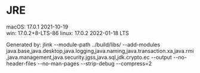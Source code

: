 # JRE

macOS: 17.0.1 2021-10-19  
win: 17.0.2+8-LTS-86
linux: 17.0.2 2022-01-18 LTS  

Generated by:
jlink  --module-path ../build/libs/ --add-modules java.base,java.desktop,java.logging,java.naming,java.transaction.xa,java.rmi,java.management,java.security.jgss,java.sql,jdk.crypto.ec --output <out-dir> --no-header-files  --no-man-pages  --strip-debug  --compress=2

